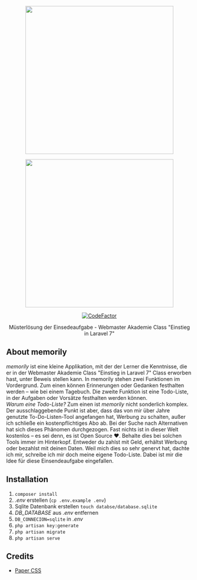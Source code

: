 <p align="center"><img src="https://www.webmasters-fernakademie.de/images/wfa_img/logo-wfa.png?1571290125" width="400"></p>
<p align="center"><img src="https://res.cloudinary.com/dtfbvvkyp/image/upload/v1566331377/laravel-logolockup-cmyk-red.svg" width="400"></p>
<p align="center">
<a href="https://www.codefactor.io/repository/github/cosnavel/memorily"><img src="https://www.codefactor.io/repository/github/cosnavel/memorily/badge" alt="CodeFactor" /></a>
</p>
<p align="center">
Müsterlösung der Einsedeaufgabe - Webmaster Akademie Class "Einstieg in Laravel 7"
</p>

## About memorily
*memorily* ist eine kleine Applikation, mit der der Lerner die Kenntnisse, die er in der Webmaster Akademie Class "Einstieg in Laravel 7"  Class erworben hast, unter Beweis stellen kann. In memorily stehen zwei Funktionen im Vordergrund. Zum einen können Erinnerungen oder Gedanken festhalten werden – wie bei einem Tagebuch. Die zweite Funktion ist eine Todo-Liste, in der Aufgaben oder Vorsätze festhalten werden können.  
*Warum eine Todo-Liste?* Zum einen ist *memorily* nicht sonderlich komplex. Der ausschlaggebende Punkt ist aber, dass das von mir über Jahre genutzte To-Do-Listen-Tool angefangen hat, Werbung zu schalten, außer ich schließe ein kostenpflichtiges Abo ab. Bei der Suche nach Alternativen hat sich dieses Phänomen durchgezogen. Fast nichts ist in dieser Welt kostenlos – es sei denn, es ist Open Source ❤️. Behalte dies bei solchen Tools immer im Hinterkopf. Entweder du zahlst mit Geld, erhältst Werbung oder bezahlst mit deinen Daten. Weil mich dies so sehr genervt hat, dachte ich mir, schreibe ich mir doch meine eigene Todo-Liste. Dabei ist mir die Idee für diese Einsendeaufgabe eingefallen.

## Installation

1. `composer install`
2. *.env* erstellen (`cp .env.example .env`)
3. Sqlite Datenbank erstellen `touch databse/database.sqlite`
4. *DB_DATABASE* aus *.env* entfernen
5. `DB_CONNECION=sqlite` in *.env*
6. `php artisan key:generate`
7. `php artisan migrate`
8. `php artisan serve`

## Credits
- <a href="https://github.com/papercss/papercss">Paper CSS</a>
